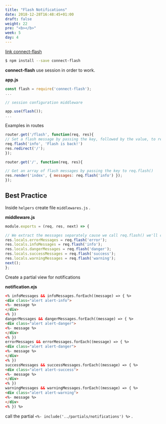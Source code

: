 ```yaml
---
title: "Flash Notifications"
date: 2018-12-28T16:48:45+01:00
draft: false
weight: 22
pre: "<b></b>"
week: 5
day: 4
---
```


[link connect-flash](https://github.com/jaredhanson/connect-flash)

```bash
$ npm install --save connect-flash
```

**connect-flash** use session in order to work.

**app.js**

```javascript
const flash = require('connect-flash');
...

// session configuration middleware

app.use(flash());
...
```

Examples in routes

```javascript
router.get('/flash', function(req, res){
// Set a flash message by passing the key, followed by the value, to req.flash().
req.flash('info', 'Flash is back!')
res.redirect('/');
});

router.get('/', function(req, res){

// Get an array of flash messages by passing the key to req.flash()
res.render('index', { messages: req.flash('info') });
});
```

## Best Practice

Inside `helpers` create file `middlewares.js` .

**middleware.js**

```javascript
module.exports = (req, res, next) => {

// We extract the messages separately cause we call req.flash() we'll clean the object flash.
res.locals.errorMessages = req.flash('error');
res.locals.infoMessages = req.flash('info');
res.locals.dangerMessages = req.flash('danger');
res.locals.successMessages = req.flash('success');
res.locals.warningMessages = req.flash('warning');
next();
};
```

Create a partial view for notifications

**notification.ejs**

```html
<% infoMessages && infoMessages.forEach((message) => { %>
<div class="alert alert-info">
<%- message %>
</div>
<% })
dangerMessages && dangerMessages.forEach((message) => { %>
<div class="alert alert-danger">
<%- message %>
</div>
<% })
errorMessages && errorMessages.forEach((message) => { %>
<div class="alert alert-danger">
<%- message %>
</div>
<% })
successMessages && successMessages.forEach((message) => { %>
<div class="alert alert-success">
<%- message %>
</div>
<% })
warningMessages && warningMessages.forEach((message) => { %>
<div class="alert alert-warning">
<%- message %>
</div>
<% }) %>
```

call the partial `<%- include('../partials/notifications') %>` .
